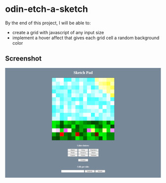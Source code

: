 # odin-etch-a-sketch

By the end of this project, I will be able to:
- create a grid with javascript of any input size
- implement a hover affect that gives each grid cell a random background color

## Screenshot

![Connect Four](assets/sketch-pad-600w.png)
